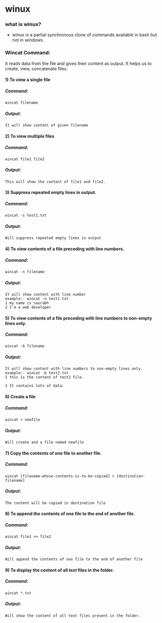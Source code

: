 # winux

### what is winux?
- winux is a partial synchronous clone of commands available in bash but not in windows.

### Wincat Command:
It reads data from the file and gives their content as output. It helps us to create, view, concatenate files.

#### 1) To view a single file 
##### Command:
    wincat filename

##### Output:
    It will show content of given filename

#### 2) To view multiple files  
##### Command:
    wincat file1 file2

##### Output:
    This will show the content of file1 and file2.

#### 3) Suppress repeated empty lines in output.  
##### Command:
    wincat -s test1.txt

##### Output:
    Will suppress repeated empty lines in output

#### 4) To view contents of a file preceding with line numbers.  
##### Command:
    wincat -n filename

##### Output:
    It will show content with line number
    example:- wincat -n test1.txt
    1 my name is saurabh
    2 I'm a web developer

#### 5) To view contents of a file preceding with line numbers to non-empty lines only.
##### Command:
    wincat -b filename

##### Output:
    It will show content with line numbers to non-empty lines only.
    example:- wincat -b test2.txt
    1 this is the content of test2 file.

    2 It contains lots of data.

#### 6) Create a file 
##### Command:
    wincat > newfile

##### Output:
    Will create and a file named newfile

#### 7) Copy the contents of one file to another file.  
##### Command:
    wincat [filename-whose-contents-is-to-be-copied] > [destination-filename]

##### Output:
    The content will be copied in destination file

#### 8) To append the contents of one file to the end of another file.   
##### Command:
    wincat file1 >> file2

##### Output:
    Will append the contents of one file to the end of another file

#### 9) To display the content of all text files in the folder.   
##### Command:
    wincat *.txt

##### Output:
    Will show the content of all text files present in the folder.